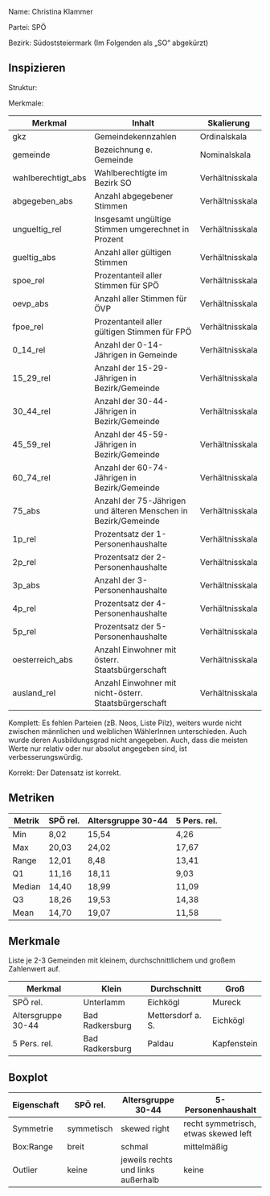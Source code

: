 Name: Christina Klammer

Partei: SPÖ

Bezirk: Südoststeiermark (Im Folgenden als „SO“ abgekürzt)

## Inspizieren

Struktur:

Merkmale:

| Merkmal | Inhalt | Skalierung |
|---------|---------|----------------|
| gkz | Gemeindekennzahlen | Ordinalskala |
| gemeinde | Bezeichnung e. Gemeinde | Nominalskala |
| wahlberechtigt_abs | Wahlberechtigte im Bezirk SO | Verhältnisskala |
| abgegeben_abs | Anzahl abgegebener Stimmen | Verhältnisskala |
| ungueltig_rel | Insgesamt ungültige Stimmen umgerechnet in Prozent | Verhältnisskala |
| gueltig_abs | Anzahl aller gültigen Stimmen | Verhältnisskala |
| spoe_rel | Prozentanteil aller Stimmen für SPÖ | Verhältnisskala |
| oevp_abs | Anzahl aller Stimmen für ÖVP | Verhältnisskala |
| fpoe_rel | Prozentanteil aller gültigen Stimmen für FPÖ | Verhältnisskala | gruene_rel | Anzahl aller Stimmen für Grüne | Verhältnisskala |
| 0_14_rel | Anzahl der 0-14-Jährigen in Gemeinde | Verhältnisskala |
| 15_29_rel | Anzahl der 15-29-Jährigen in Bezirk/Gemeinde | Verhältnisskala |
| 30_44_rel | Anzahl der 30-44-Jährigen in Bezirk/Gemeinde | Verhältnisskala |
| 45_59_rel | Anzahl der 45-59-Jährigen in Bezirk/Gemeinde | Verhältnisskala |
| 60_74_rel | Anzahl der 60-74-Jährigen in Bezirk/Gemeinde | Verhältnisskala |
| 75_abs | Anzahl der 75-Jährigen und älteren Menschen in Bezirk/Gemeinde | Verhältnisskala |
| 1p_rel | Prozentsatz der 1-Personenhaushalte | Verhältnisskala |
| 2p_rel | Prozentsatz der 2-Personenhaushalte | Verhältnisskala |
| 3p_abs | Anzahl der 3-Personenhaushalte | Verhältnisskala |
| 4p_rel | Prozentsatz der 4-Personenhaushalte | Verhältnisskala |
| 5p_rel | Prozentsatz der 5-Personenhaushalte | Verhältnisskala |
| oesterreich_abs | Anzahl Einwohner mit österr. Staatsbürgerschaft | Verhältnisskala |
| ausland_rel | Anzahl Einwohner mit nicht-österr. Staatsbürgerschaft | Verhältnisskala |

Komplett: Es fehlen Parteien (zB. Neos, Liste Pilz), weiters wurde nicht zwischen männlichen und weiblichen WählerInnen unterschieden. Auch wurde deren Ausbildungsgrad nicht angegeben. Auch, dass die meisten Werte nur relativ oder nur absolut angegeben sind, ist verbesserungswürdig. 

Korrekt: Der Datensatz ist korrekt. 

## Metriken

| Metrik | SPÖ rel. | Altersgruppe 30-44 | 5 Pers. rel.|
|--------|---------|---------|---------|
| Min | 8,02 | 15,54 | 4,26 |
| Max | 20,03 | 24,02 | 17,67 |
| Range | 12,01 | 8,48 | 13,41 |
| Q1 | 11,16 | 18,11 | 9,03 |
| Median | 14,40 | 18,99 | 11,09 |
| Q3 | 18,26 | 19,53 | 14,38 |
| Mean | 14,70 | 19,07 | 11,58 |


## Merkmale

Liste je 2-3 Gemeinden mit kleinem, durchschnittlichem und großem Zahlenwert auf.

| Merkmal | Klein | Durchschnitt | Groß |
|---------|-------|--------------|------|
| SPÖ rel. | Unterlamm | Eichkögl | Mureck
| Altersgruppe 30-44 | Bad Radkersburg | Mettersdorf a. S. | Eichkögl |
| 5 Pers. rel. | Bad Radkersburg | Paldau | Kapfenstein |

## Boxplot

| Eigenschaft | SPÖ rel. | Altersgruppe 30-44 | 5-Personenhaushalt|
|-------------|---------|---------|---------|
| Symmetrie | symmetisch | skewed right | recht symmetrisch, etwas skewed left |
| Box:Range | breit | schmal | mittelmäßig |
| Outlier | keine | jeweils rechts und links außerhalb | keine |
